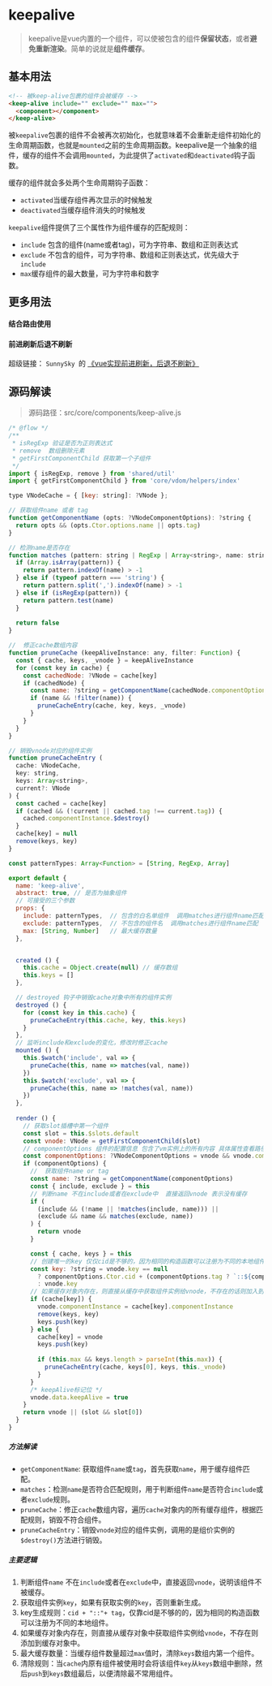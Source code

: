 # keepalive

> keepalive是vue内置的一个组件，可以使被包含的组件**保留状态**，或者**避免重新渲染**。简单的说就是**组件缓存**。

## 基本用法

```html
<!-- 被keep-alive包裹的组件会被缓存 -->
<keep-alive include="" exclude="" max="">
  <component></component>
</keep-alive>
```

被`keepalive`包裹的组件不会被再次初始化，也就意味着不会重新走组件初始化的生命周期函数，也就是`mounted`之前的生命周期函数。keepalive是一个抽象的组件，缓存的组件不会调用`mounted`，为此提供了`activated`和`deactivated`钩子函数。

缓存的组件就会多处两个生命周期钩子函数：

* `activated`当缓存组件再次显示的时候触发
* `deactivated`当缓存组件消失的时候触发

`keepalive`组件提供了三个属性作为组件缓存的匹配规则：

* `include` 包含的组件(name或者tag)，可为字符串、数组和正则表达式
* `exclude` 不包含的组件，可为字符串、数组和正则表达式，优先级大于`include`
* `max`缓存组件的最大数量，可为字符串和数字

## 更多用法

#### 结合路由使用

#### 前进刷新后退不刷新

超级链接： `SunnySky `的  [《vue实现前进刷新，后退不刷新》](https://juejin.im/post/5a69894a518825733b0f12f2)

## 源码解读

>  源码路径：src/core/components/keep-alive.js

```js
/* @flow */
/**
 * isRegExp 验证是否为正则表达式 
 * remove  数组删除元素
 * getFirstComponentChild 获取第一个子组件
 */
import { isRegExp, remove } from 'shared/util'
import { getFirstComponentChild } from 'core/vdom/helpers/index'

type VNodeCache = { [key: string]: ?VNode };

// 获取组件name 或者 tag
function getComponentName (opts: ?VNodeComponentOptions): ?string {
  return opts && (opts.Ctor.options.name || opts.tag)
}

// 检测name是否存在
function matches (pattern: string | RegExp | Array<string>, name: string): boolean {
  if (Array.isArray(pattern)) {
    return pattern.indexOf(name) > -1
  } else if (typeof pattern === 'string') {
    return pattern.split(',').indexOf(name) > -1
  } else if (isRegExp(pattern)) {
    return pattern.test(name)
  }
  
  return false
}

//  修正cache数组内容
function pruneCache (keepAliveInstance: any, filter: Function) {
  const { cache, keys, _vnode } = keepAliveInstance
  for (const key in cache) {
    const cachedNode: ?VNode = cache[key]
    if (cachedNode) {
      const name: ?string = getComponentName(cachedNode.componentOptions)
      if (name && !filter(name)) {
        pruneCacheEntry(cache, key, keys, _vnode)
      }
    }
  }
}

// 销毁vnode对应的组件实例
function pruneCacheEntry (
  cache: VNodeCache,
  key: string,
  keys: Array<string>,
  current?: VNode
) {
  const cached = cache[key]
  if (cached && (!current || cached.tag !== current.tag)) {
    cached.componentInstance.$destroy()
  }
  cache[key] = null
  remove(keys, key)
}

const patternTypes: Array<Function> = [String, RegExp, Array]

export default {
  name: 'keep-alive',
  abstract: true, // 是否为抽象组件
  // 可接受的三个参数
  props: {
    include: patternTypes,  // 包含的白名单组件  调用matches进行组件name匹配
    exclude: patternTypes,  // 不包含的组件名  调用matches进行组件name匹配
    max: [String, Number]   // 最大缓存数量
  },


  created () {
    this.cache = Object.create(null) // 缓存数组
    this.keys = []
  },

  // destroyed 钩子中销毁cache对象中所有的组件实例
  destroyed () {
    for (const key in this.cache) {
      pruneCacheEntry(this.cache, key, this.keys)
    }
  },
  // 监听include和exclude的变化，修改时修正cache
  mounted () {
    this.$watch('include', val => {
      pruneCache(this, name => matches(val, name))
    })
    this.$watch('exclude', val => {
      pruneCache(this, name => !matches(val, name))
    })
  },
   
  render () {
    // 获取slot插槽中第一个组件
    const slot = this.$slots.default
    const vnode: VNode = getFirstComponentChild(slot)
    // componentOptions 组件的配置信息 包含了vm实例上的所有内容 具体属性查看路径  /flow/optiopns中的ComponentOptions
    const componentOptions: ?VNodeComponentOptions = vnode && vnode.componentOptions
    if (componentOptions) {
      //  获取组件name or tag
      const name: ?string = getComponentName(componentOptions)
      const { include, exclude } = this
      // 判断name 不在include或者在exclude中  直接返回vnode 表示没有缓存
      if (
        (include && (!name || !matches(include, name))) ||
        (exclude && name && matches(exclude, name))
      ) {
        return vnode
      }

      const { cache, keys } = this
      // 创建唯一的key 仅仅cid是不够的，因为相同的构造函数可以注册为不同的本地组件
      const key: ?string = vnode.key == null
        ? componentOptions.Ctor.cid + (componentOptions.tag ? `::${componentOptions.tag}` : '')
        : vnode.key
      // 如果缓存对象内存在，则直接从缓存中获取组件实例给vnode，不存在的话则加入到缓存对象内
      if (cache[key]) {
        vnode.componentInstance = cache[key].componentInstance
        remove(keys, key)
        keys.push(key)
      } else {
        cache[key] = vnode
        keys.push(key)
      
        if (this.max && keys.length > parseInt(this.max)) {
          pruneCacheEntry(cache, keys[0], keys, this._vnode)
        }
      }
      /* keepAlive标记位 */
      vnode.data.keepAlive = true
    }
    return vnode || (slot && slot[0])
  }
}

```

##### 方法解读

* `getComponentName`: 获取组件`name`或`tag`，首先获取`name`，用于缓存组件匹配。
* `matches`：检测`name`是否符合匹配规则，用于判断组件`name`是否符合`include`或者`exclude`规则。
* `pruneCache`：修正`cache`数组内容，遍历`cache`对象内的所有缓存组件，根据匹配规则，销毁不符合组件。
* `pruneCacheEntry`：销毁`vnode`对应的组件实例，调用的是组价实例的`$destroy()`方法进行销毁。

##### 主要逻辑

1. 判断组件`name` 不在`include`或者在`exclude`中，直接返回`vnode`，说明该组件不被缓存。
2. 获取组件实例`key`，如果有获取实例的`key`，否则重新生成。
3. key生成规则：`cid + "::"+ tag`，仅靠cid是不够的的，因为相同的构造函数可以注册为不同的本地组件。
4. 如果缓存对象内存在，则直接从缓存对象中获取组件实例给`vnode`，不存在则添加到缓存对象中。
5. 最大缓存数量：当缓存组件数量超过`max`值时，清除`keys`数组内第一个组件。
6. 清除规则：当`cache`内原有组件被使用时会将该组件`key`从`keys`数组中删除，然后`push`到`keys`数组最后，以便清除最不常用组件。

